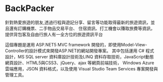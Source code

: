# BackPacker

針對熱愛旅遊的朋友,透過行程與遊記分享、留言等功能取得最新的旅遊資訊，並且還有訂購機票、二手物品交易平台、
住宿資訊、打工機會以賺取旅費等資訊，提供背包客及自由行旅人有一全方位的旅遊資訊平台

這個專題是運用 ASP.NET5 MVC framework 開發的，即使用Model-View-Controller的設計模式來開發ASP.NET的網站開發專案。
其中包括運用 C# 程式設計，MS SQL server 資料庫設計技術及LINQ 資料存取技術，JavaScript動態網頁設計、HTML5與CSS3、jQuery、ajax 等網頁前端技術，
Windows Azure 雲端應用，JSON 資料格式，以及使用 Visual Studio Team Services 專案開發與管理工具。

